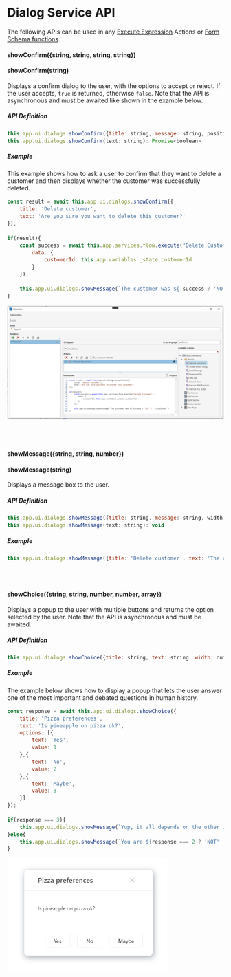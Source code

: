 # Dialog Service API

The following APIs can be used in any [Execute Expression](../interactionmodel/workbookactions.md#execute-expression) Actions or [Form Schema functions](../../../forms/formschemas/functions.md).

#### showConfirm({string, string, string, string})
#### showConfirm(string)

Displays a confirm dialog to the user, with the options to accept or reject. If the user accepts, `true` is returned, otherwise `false`. Note that the API is asynchronous and must be awaited like shown in the example below.  

##### API Definition

```javascript
this.app.ui.dialogs.showConfirm({title: string, message: string, positiveButtonText?: string, negativeButtonText?: string }) : Promise<boolean>
this.app.ui.dialogs.showConfirm(text: string): Promise<boolean>
```

##### Example

This example shows how to ask a user to confirm that they want to delete a customer and then displays whether the customer was successfully deleted.

```javascript
const result = await this.app.ui.dialogs.showConfirm({
    title: 'Delete customer', 
    text: 'Are you sure you want to delete this customer?'
});

if(result){
    const success = await this.app.services.flow.execute("Delete Customer", {
        data: {
            customerId: this.app.variables._state.customerId
        }
    });
    
    this.app.ui.dialogs.showMessage(`The customer was ${!success ? 'NOT' : ''} deleted!`)    
}
```

![img](../../../../../../images/invision/dialog-service-api-example.png)

<br/>
<br/>

#### showMessage({string, string, number})
#### showMessage(string)

Displays a message box to the user.

##### API Definition

```javascript
this.app.ui.dialogs.showMessage({title: string, message: string, width?: number}) : void
this.app.ui.dialogs.showMessage(text: string): void
```

##### Example

```javascript
this.app.ui.dialogs.showMessage({title: 'Delete customer', text: 'The customer was deleted.'});
```

<br/>
<br/>

#### showChoice({string, string, number, number, array})

Displays a popup to the user with multiple buttons and returns the option selected by the user. Note that the API is asynchronous and must be awaited.

##### API Definition

```javascript
this.app.ui.dialogs.showChoice({title: string, text: string, width: number, height: number, options: { text: string; value: any }[]}) : Promise<any>
```

##### Example

The example below shows how to display a popup that lets the user answer one of the most important and debated questions in human history.

```javascript
const response = await this.app.ui.dialogs.showChoice({
    title: 'Pizza preferences', 
    text: 'Is pineapple on pizza ok?', 
    options: [{
        text: 'Yes',
        value: 1
    },{
        text: 'No',
        value: 2
    },{
        text: 'Maybe',
        value: 3
    }]
});

if(response === 3){
    this.app.ui.dialogs.showMessage(`Yup, it all depends on the other ingredients.`);
}else{
    this.app.ui.dialogs.showMessage(`You are ${response === 2 ? 'NOT' : ''} a pineapple lover.`);
}

```

![img](../../../../../../images/invision/choice-dialog-example.png)
